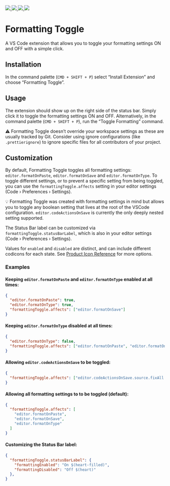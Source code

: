 <a href="https://marketplace.visualstudio.com/items?itemName=tombonnike.vscode-status-bar-format-toggle#overview">
  <img src="https://vsmarketplacebadges.dev/version/tombonnike.vscode-status-bar-format-toggle.svg" />
  <img src="https://vsmarketplacebadges.dev/downloads-short/tombonnike.vscode-status-bar-format-toggle.svg" />
  <img src="https://vsmarketplacebadges.dev/installs-short/tombonnike.vscode-status-bar-format-toggle.svg" />
</a>

<a href="https://marketplace.visualstudio.com/items?itemName=tombonnike.vscode-status-bar-format-toggle#review-details">
  <img src="https://vsmarketplacebadges.dev/rating-star/tombonnike.vscode-status-bar-format-toggle.svg" />
</a>


# Formatting Toggle

A VS Code extension that allows you to toggle your formatting settings ON and OFF with a simple click.

## Installation

In the command palette (`CMD + SHIFT + P`) select “Install Extension” and choose “Formatting Toggle”.

## Usage

The extension should show up on the right side of the status bar. Simply click it to toggle the formatting settings ON and OFF. Alternatively, in the command palette (`CMD + SHIFT + P`), run the “Toggle Formatting” command.

⚠️ Formatting Toggle doesn’t override your workspace settings as these are usually tracked by Git. Consider using ignore configurations (like `.prettierignore`) to ignore specific files for all contributors of your project.

## Customization

By default, Formatting Toggle toggles all formatting settings: `editor.formatOnPaste`, `editor.formatOnSave` and `editor.formatOnType`. To toggle different settings, or to prevent a specific setting from being toggled, you can use the `formattingToggle.affects` setting in your editor settings (Code › Preferences › Settings).

💡 Formatting Toggle was created with formatting settings in mind but allows you to toggle any boolean setting that lives at the root of the VSCode configuration. `editor.codeActionsOnSave` is currently the only deeply nested setting supported.

The Status Bar label can be customized via `formattingToggle.statusBarLabel`, which is also in your editor settings (Code › Preferences › Settings).

Values for `enabled` and `disabled` are distinct, and can include different codicons for each state. See [Product Icon Reference](https://code.visualstudio.com/api/references/icons-in-labels#icon-listing) for more options.

### Examples

#### Keeping `editor.formatOnPaste` and `editor.formatOnType` enabled at all times:

```json
{
  "editor.formatOnPaste": true,
  "editor.formatOnType": true,
  "formattingToggle.affects": ["editor.formatOnSave"]
}
```

#### Keeping `editor.formatOnType` disabled at all times:

```json
{
  "editor.formatOnType": false,
  "formattingToggle.affects": ["editor.formatOnPaste", "editor.formatOnSave"]
}
```

#### Allowing `editor.codeActionsOnSave` to be toggled:

```json
{
  "formattingToggle.affects": ["editor.codeActionsOnSave.source.fixAll.eslint"]
}
```

#### Allowing all formatting settings to to be toggled (default):

```json
{
  "formattingToggle.affects": [
    "editor.formatOnPaste",
    "editor.formatOnSave",
    "editor.formatOnType"
  ]
}
```

#### Customizing the Status Bar label:

```json
{
  "formattingToggle.statusBarLabel": {
    "formattingEnabled": "On $(heart-filled)",
    "formattingDisabled": "Off $(heart)"
  },
}
```
